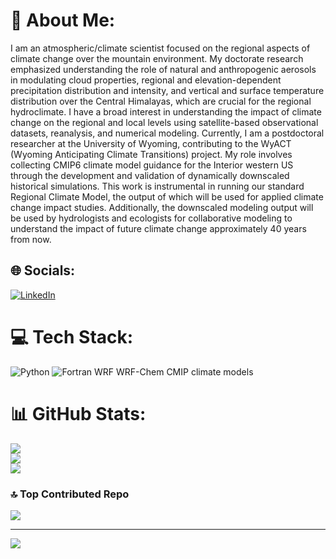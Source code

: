 # 💫 About Me:
I am an atmospheric/climate scientist focused on the regional aspects of climate change over the mountain environment.  My doctorate research emphasized understanding the role of natural and anthropogenic aerosols in modulating cloud properties, regional and elevation-dependent precipitation distribution and intensity, and vertical and surface temperature distribution over the Central Himalayas, which are crucial for the regional hydroclimate. I have a broad interest in understanding the impact of climate change on the regional and local levels using satellite-based observational datasets, reanalysis, and numerical modeling.  Currently, I am a postdoctoral researcher at the University of Wyoming, contributing to the WyACT (Wyoming Anticipating Climate Transitions) project.   My role involves collecting CMIP6 climate model guidance for the Interior western US through the development and validation of dynamically downscaled historical simulations. This work is instrumental in running our standard Regional Climate Model, the output of which will be used for applied climate change impact studies. Additionally, the downscaled modeling output will be used by hydrologists and ecologists for collaborative modeling to understand the impact of future climate change approximately 40 years from now.


## 🌐 Socials:
[![LinkedIn](https://img.shields.io/badge/LinkedIn-%230077B5.svg?logo=linkedin&logoColor=white)](https://linkedin.com/in/https://www.linkedin.com/in/pramod-adhikari-ph-d-773a276a/) 

# 💻 Tech Stack:
![Python](https://img.shields.io/badge/python-3670A0?style=for-the-badge&logo=python&logoColor=ffdd54) ![Fortran](https://img.shields.io/badge/Fortran-%23734F96.svg?style=for-the-badge&logo=fortran&logoColor=white) 
WRF
WRF-Chem
CMIP climate models

# 📊 GitHub Stats:
![](https://github-readme-stats.vercel.app/api?username=pramodadhikari&theme=dark&hide_border=false&include_all_commits=false&count_private=false)<br/>
![](https://github-readme-streak-stats.herokuapp.com/?user=pramodadhikari&theme=dark&hide_border=false)<br/>
![](https://github-readme-stats.vercel.app/api/top-langs/?username=pramodadhikari&theme=dark&hide_border=false&include_all_commits=false&count_private=false&layout=compact)

### 🔝 Top Contributed Repo
![](https://github-contributor-stats.vercel.app/api?username=pramodadhikari&limit=5&theme=dark&combine_all_yearly_contributions=true)

---
[![](https://visitcount.itsvg.in/api?id=pramodadhikari&icon=0&color=0)](https://visitcount.itsvg.in)

<!-- Proudly created with GPRM ( https://gprm.itsvg.in ) -->
